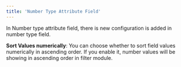 ```yaml
---
title: 'Number Type Attribute Field'
---
```


In Number type attribute field, there is new configuration is added in number type field. 

**Sort Values numerically**: You can choose whether to sort field values numerically in ascending order. If you enable it, number values will be showing in ascending order in filter module.


